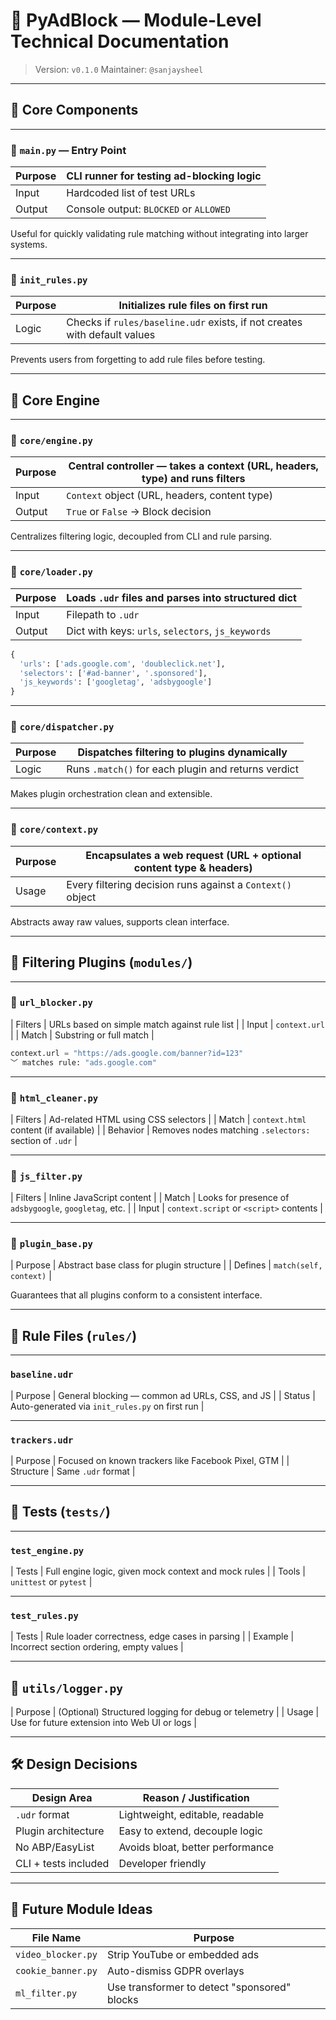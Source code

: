 # 🧱 PyAdBlock — Module-Level Technical Documentation

> Version: `v0.1.0`
> Maintainer: `@sanjaysheel`

---

## 🔧 Core Components

---

### 🔹 `main.py` — Entry Point

| Purpose | CLI runner for testing ad-blocking logic |
| ------- | ---------------------------------------- |
| Input   | Hardcoded list of test URLs              |
| Output  | Console output: `BLOCKED` or `ALLOWED`   |

Useful for quickly validating rule matching without integrating into larger systems.

---

### 🔹 `init_rules.py`

| Purpose | Initializes rule files on first run                                       |
| ------- | ------------------------------------------------------------------------- |
| Logic   | Checks if `rules/baseline.udr` exists, if not creates with default values |

Prevents users from forgetting to add rule files before testing.

---

## 🧠 Core Engine

---

### 📁 `core/engine.py`

| Purpose | Central controller — takes a context (URL, headers, type) and runs filters |
| ------- | -------------------------------------------------------------------------- |
| Input   | `Context` object (URL, headers, content type)                              |
| Output  | `True` or `False` → Block decision                                         |

Centralizes filtering logic, decoupled from CLI and rule parsing.

---

### 📁 `core/loader.py`

| Purpose | Loads `.udr` files and parses into structured dict |
| ------- | -------------------------------------------------- |
| Input   | Filepath to `.udr`                                 |
| Output  | Dict with keys: `urls`, `selectors`, `js_keywords` |

```python
{
  'urls': ['ads.google.com', 'doubleclick.net'],
  'selectors': ['#ad-banner', '.sponsored'],
  'js_keywords': ['googletag', 'adsbygoogle']
}
```

---

### 📁 `core/dispatcher.py`

| Purpose | Dispatches filtering to plugins dynamically         |
| ------- | --------------------------------------------------- |
| Logic   | Runs `.match()` for each plugin and returns verdict |

Makes plugin orchestration clean and extensible.

---

### 📁 `core/context.py`

| Purpose | Encapsulates a web request (URL + optional content type & headers) |
| ------- | ------------------------------------------------------------------ |
| Usage   | Every filtering decision runs against a `Context()` object         |

Abstracts away raw values, supports clean interface.

---

## 🥉 Filtering Plugins (`modules/`)

---

### 🔹 `url_blocker.py`

\| Filters | URLs based on simple match against rule list |
\| Input   | `context.url`                                |
\| Match   | Substring or full match                      |

```python
context.url = "https://ads.google.com/banner?id=123"
﹀ matches rule: "ads.google.com"
```

---

### 🔹 `html_cleaner.py`

\| Filters | Ad-related HTML using CSS selectors |
\| Match   | `context.html` content (if available) |
\| Behavior | Removes nodes matching `.selectors:` section of `.udr` |

---

### 🔹 `js_filter.py`

\| Filters | Inline JavaScript content               |
\| Match   | Looks for presence of `adsbygoogle`, `googletag`, etc. |
\| Input   | `context.script` or `<script>` contents |

---

### 🔹 `plugin_base.py`

\| Purpose | Abstract base class for plugin structure |
\| Defines | `match(self, context)`                   |

Guarantees that all plugins conform to a consistent interface.

---

## 📆 Rule Files (`rules/`)

---

### `baseline.udr`

\| Purpose | General blocking — common ad URLs, CSS, and JS |
\| Status  | Auto-generated via `init_rules.py` on first run |

---

### `trackers.udr`

\| Purpose | Focused on known trackers like Facebook Pixel, GTM |
\| Structure | Same `.udr` format |

---

## 🧪 Tests (`tests/`)

---

### `test_engine.py`

\| Tests | Full engine logic, given mock context and mock rules |
\| Tools | `unittest` or `pytest`                              |

---

### `test_rules.py`

\| Tests | Rule loader correctness, edge cases in parsing |
\| Example | Incorrect section ordering, empty values     |

---

## 📁 `utils/logger.py`

\| Purpose | (Optional) Structured logging for debug or telemetry |
\| Usage  | Use for future extension into Web UI or logs          |

---

## 🛠️ Design Decisions

| Design Area          | Reason / Justification           |
| -------------------- | -------------------------------- |
| `.udr` format        | Lightweight, editable, readable  |
| Plugin architecture  | Easy to extend, decouple logic   |
| No ABP/EasyList      | Avoids bloat, better performance |
| CLI + tests included | Developer friendly               |

---

## 🔮 Future Module Ideas

| File Name          | Purpose                                      |
| ------------------ | -------------------------------------------- |
| `video_blocker.py` | Strip YouTube or embedded ads                |
| `cookie_banner.py` | Auto-dismiss GDPR overlays                   |
| `ml_filter.py`     | Use transformer to detect "sponsored" blocks |

